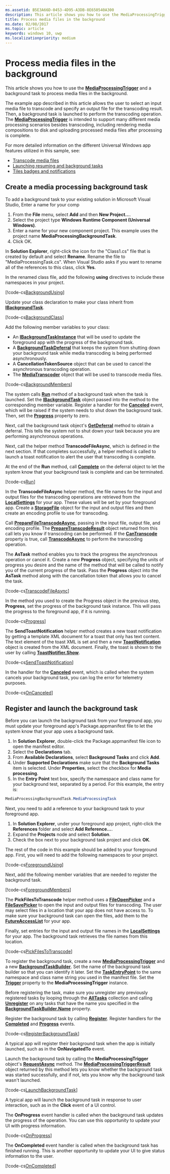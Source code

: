 ```yaml
---
ms.assetid: B5E3A66D-0453-4D95-A3DB-8E650540A300
description: This article shows you how to use the MediaProcessingTrigger and a background task to process media files in the background.
title: Process media files in the background
ms.date: 02/08/2017
ms.topic: article
keywords: windows 10, uwp
ms.localizationpriority: medium
---
```

# Process media files in the background



This article shows you how to use the [**MediaProcessingTrigger**](https://docs.microsoft.com/uwp/api/Windows.ApplicationModel.Background.MediaProcessingTrigger) and a background task to process media files in the background.

The example app described in this article allows the user to select an input media file to transcode and specify an output file for the transcoding result. Then, a background task is launched to perform the transcoding operation. The [**MediaProcessingTrigger**](https://docs.microsoft.com/uwp/api/Windows.ApplicationModel.Background.MediaProcessingTrigger) is intended to support many different media processing scenarios besides transcoding, including rendering media compositions to disk and uploading processed media files after processing is complete.

For more detailed information on the different Universal Windows app features utilized in this sample, see:

-   [Transcode media files](transcode-media-files.md)
-   [Launching resuming and background tasks](https://docs.microsoft.com/windows/uwp/launch-resume/index)
-   [Tiles badges and notifications](https://docs.microsoft.com/windows/uwp/controls-and-patterns/tiles-badges-notifications)

## Create a media processing background task

To add a background task to your existing solution in Microsoft Visual Studio, Enter a name for your comp

1.  From the **File** menu, select **Add** and then **New Project...**.
2.  Select the project type **Windows Runtime Component (Universal Windows)**.
3.  Enter a name for your new component project. This example uses the project name **MediaProcessingBackgroundTask**.
4.  Click OK.

In **Solution Explorer**, right-click the icon for the "Class1.cs" file that is created by default and select **Rename**. Rename the file to "MediaProcessingTask.cs". When Visual Studio asks if you want to rename all of the references to this class, click **Yes**.

In the renamed class file, add the following **using** directives to include these namespaces in your project.
                                  
[!code-cs[BackgroundUsing](./code/MediaProcessingTriggerWin10/cs/MediaProcessingBackgroundTask/MediaProcessingTask.cs#SnippetBackgroundUsing)]

Update your class declaration to make your class inherit from [**IBackgroundTask**](https://docs.microsoft.com/uwp/api/Windows.ApplicationModel.Background.IBackgroundTask).

[!code-cs[BackgroundClass](./code/MediaProcessingTriggerWin10/cs/MediaProcessingBackgroundTask/MediaProcessingTask.cs#SnippetBackgroundClass)]

Add the following member variables to your class:

-   An [**IBackgroundTaskInstance**](https://docs.microsoft.com/uwp/api/Windows.ApplicationModel.Background.IBackgroundTaskInstance) that will be used to update the foreground app with the progress of the background task.
-   A [**BackgroundTaskDeferral**](https://docs.microsoft.com/uwp/api/Windows.ApplicationModel.Background.BackgroundTaskDeferral) that keeps the system from shutting down your background task while media transcoding is being performed asynchronously.
-   A **CancellationTokenSource** object that can be used to cancel the asynchronous transcoding operation.
-   The [**MediaTranscoder**](https://docs.microsoft.com/uwp/api/Windows.Media.Transcoding.MediaTranscoder) object that will be used to transcode media files.

[!code-cs[BackgroundMembers](./code/MediaProcessingTriggerWin10/cs/MediaProcessingBackgroundTask/MediaProcessingTask.cs#SnippetBackgroundMembers)]

The system calls [**Run**](https://docs.microsoft.com/uwp/api/windows.applicationmodel.background.ibackgroundtask.run) method of a background task when the task is launched. Set the [**IBackgroundTask**](https://docs.microsoft.com/uwp/api/Windows.ApplicationModel.Background.IBackgroundTask) object passed into the method to the corresponding member variable. Register a handler for the [**Canceled**](https://docs.microsoft.com/uwp/api/windows.applicationmodel.background.ibackgroundtaskinstance.canceled) event, which will be raised if the system needs to shut down the background task. Then, set the [**Progress**](https://docs.microsoft.com/uwp/api/windows.applicationmodel.background.ibackgroundtaskinstance.progress) property to zero.

Next, call the background task object's [**GetDeferral**](https://docs.microsoft.com/uwp/api/windows.applicationmodel.background.ibackgroundtaskinstance.getdeferral) method to obtain a deferral. This tells the system not to shut down your task because you are performing asynchronous operations.

Next, call the helper method **TranscodeFileAsync**, which is defined in the next section. If that completes successfully, a helper method is called to launch a toast notification to alert the user that transcoding is complete.

At the end of the **Run** method, call [**Complete**](https://docs.microsoft.com/uwp/api/windows.applicationmodel.background.backgroundtaskdeferral.complete) on the deferral object to let the system know that your background task is complete and can be terminated.

[!code-cs[Run](./code/MediaProcessingTriggerWin10/cs/MediaProcessingBackgroundTask/MediaProcessingTask.cs#SnippetRun)]

In the **TranscodeFileAsync** helper method, the file names for the input and output files for the transcoding operations are retrieved from the [**LocalSettings**](https://docs.microsoft.com/uwp/api/windows.storage.applicationdata.localsettings) for your app. These values will be set by your foreground app. Create a [**StorageFile**](https://docs.microsoft.com/uwp/api/Windows.Storage.StorageFile) object for the input and output files and then create an encoding profile to use for transcoding.

Call [**PrepareFileTranscodeAsync**](https://docs.microsoft.com/uwp/api/windows.media.transcoding.mediatranscoder.preparefiletranscodeasync), passing in the input file, output file, and encoding profile. The [**PrepareTranscodeResult**](https://docs.microsoft.com/uwp/api/Windows.Media.Transcoding.PrepareTranscodeResult) object returned from this call lets you know if transcoding can be performed. If the [**CanTranscode**](https://docs.microsoft.com/uwp/api/windows.media.transcoding.preparetranscoderesult.cantranscode) property is true, call [**TranscodeAsync**](https://docs.microsoft.com/uwp/api/windows.media.transcoding.preparetranscoderesult.transcodeasync) to perform the transcoding operation.

The **AsTask** method enables you to track the progress the asynchronous operation or cancel it. Create a new **Progress** object, specifying the units of progress you desire and the name of the method that will be called to notify you of the current progress of the task. Pass the **Progress** object into the **AsTask** method along with the cancellation token that allows you to cancel the task.

[!code-cs[TranscodeFileAsync](./code/MediaProcessingTriggerWin10/cs/MediaProcessingBackgroundTask/MediaProcessingTask.cs#SnippetTranscodeFileAsync)]

In the method you used to create the Progress object in the previous step, **Progress**, set the progress of the background task instance. This will pass the progress to the foreground app, if it is running.

[!code-cs[Progress](./code/MediaProcessingTriggerWin10/cs/MediaProcessingBackgroundTask/MediaProcessingTask.cs#SnippetProgress)]

The **SendToastNotification** helper method creates a new toast notification by getting a template XML document for a toast that only has text content. The text element of the toast XML is set and then a new [**ToastNotification**](https://docs.microsoft.com/uwp/api/Windows.UI.Notifications.ToastNotification) object is created from the XML document. Finally, the toast is shown to the user by calling [**ToastNotifier.Show**](https://docs.microsoft.com/uwp/api/windows.ui.notifications.toastnotifier.show).

[!code-cs[SendToastNotification](./code/MediaProcessingTriggerWin10/cs/MediaProcessingBackgroundTask/MediaProcessingTask.cs#SnippetSendToastNotification)]

In the handler for the [**Canceled**](https://docs.microsoft.com/uwp/api/windows.applicationmodel.background.ibackgroundtaskinstance.canceled) event, which is called when the system cancels your background task, you can log the error for telemetry purposes.

[!code-cs[OnCanceled](./code/MediaProcessingTriggerWin10/cs/MediaProcessingBackgroundTask/MediaProcessingTask.cs#SnippetOnCanceled)]

## Register and launch the background task

Before you can launch the background task from your foreground app, you must update your foreground app's Package.appmanifest file to let the system know that your app uses a background task.

1.  In **Solution Explorer**, double-click the Package.appmanifest file icon to open the manifest editor.
2.  Select the **Declarations** tab.
3.  From **Available Declarations**, select **Background Tasks** and click **Add**.
4.  Under **Supported Declarations** make sure that the **Background Tasks** item is selected. Under **Properties**, select the checkbox for **Media processing**.
5.  In the **Entry Point** text box, specify the namespace and class name for your background test, separated by a period. For this example, the entry is:
   ```csharp
   MediaProcessingBackgroundTask.MediaProcessingTask
   ```
Next, you need to add a reference to your background task to your foreground app.
1.  In **Solution Explorer**, under your foreground app project, right-click the **References** folder and select **Add Reference...**.
2.  Expand the **Projects** node and select **Solution**.
3.  Check the box next to your background task project and click **OK**.

The rest of the code in this example should be added to your foreground app. First, you will need to add the following namespaces to your project.

[!code-cs[ForegroundUsing](./code/MediaProcessingTriggerWin10/cs/MediaProcessingTriggerWin10/MainPage.xaml.cs#SnippetForegroundUsing)]

Next, add the following member variables that are needed to register the background task.

[!code-cs[ForegroundMembers](./code/MediaProcessingTriggerWin10/cs/MediaProcessingTriggerWin10/MainPage.xaml.cs#SnippetForegroundMembers)]

The **PickFilesToTranscode** helper method uses a [**FileOpenPicker**](https://docs.microsoft.com/uwp/api/Windows.Storage.Pickers.FileOpenPicker) and a [**FileSavePicker**](https://docs.microsoft.com/uwp/api/Windows.Storage.Pickers.FileSavePicker) to open the input and output files for transcoding. The user may select files in a location that your app does not have access to. To make sure your background task can open the files, add them to the [**FutureAccessList**](https://docs.microsoft.com/uwp/api/windows.storage.accesscache.storageapplicationpermissions.futureaccesslist) for your app.

Finally, set entries for the input and output file names in the [**LocalSettings**](https://docs.microsoft.com/uwp/api/windows.storage.applicationdata.localsettings) for your app. The background task retrieves the file names from this location.

[!code-cs[PickFilesToTranscode](./code/MediaProcessingTriggerWin10/cs/MediaProcessingTriggerWin10/MainPage.xaml.cs#SnippetPickFilesToTranscode)]

To register the background task, create a new [**MediaProcessingTrigger**](https://docs.microsoft.com/uwp/api/Windows.ApplicationModel.Background.MediaProcessingTrigger) and a new [**BackgroundTaskBuilder**](https://docs.microsoft.com/uwp/api/Windows.ApplicationModel.Background.BackgroundTaskBuilder). Set the name of the background task builder so that you can identify it later. Set the [**TaskEntryPoint**](https://docs.microsoft.com/uwp/api/windows.applicationmodel.background.backgroundtaskbuilder.taskentrypoint) to the same namespace and class name string you used in the manifest file. Set the [**Trigger**](https://docs.microsoft.com/uwp/api/windows.applicationmodel.background.backgroundtaskregistration.trigger) property to the **MediaProcessingTrigger** instance.

Before registering the task, make sure you unregister any previously registered tasks by looping through the [**AllTasks**](https://docs.microsoft.com/uwp/api/windows.applicationmodel.background.backgroundtaskregistration.alltasks) collection and calling [**Unregister**](https://docs.microsoft.com/uwp/api/windows.applicationmodel.background.ibackgroundtaskregistration.unregister) on any tasks that have the name you specified in the [**BackgroundTaskBuilder.Name**](https://docs.microsoft.com/uwp/api/windows.applicationmodel.background.backgroundtaskbuilder.name) property.

Register the background task by calling [**Register**](https://docs.microsoft.com/uwp/api/windows.applicationmodel.background.backgroundtaskbuilder.register). Register handlers for the [**Completed**](https://docs.microsoft.com/uwp/api/windows.applicationmodel.background.backgroundtaskregistration.completed) and [**Progress**](https://docs.microsoft.com/uwp/api/windows.applicationmodel.background.ibackgroundtaskregistration.progress) events.

[!code-cs[RegisterBackgroundTask](./code/MediaProcessingTriggerWin10/cs/MediaProcessingTriggerWin10/MainPage.xaml.cs#SnippetRegisterBackgroundTask)]

A typical app will register their background task when the app is initially launched, such as in the **OnNavigatedTo** event.

Launch the background task by calling the **MediaProcessingTrigger** object's [**RequestAsync**](https://docs.microsoft.com/uwp/api/windows.applicationmodel.background.mediaprocessingtrigger.requestasync) method. The [**MediaProcessingTriggerResult**](https://docs.microsoft.com/uwp/api/Windows.ApplicationModel.Background.MediaProcessingTriggerResult) object returned by this method lets you know whether the background task was started successfully, and if not, lets you know why the background task wasn't launched. 

[!code-cs[LaunchBackgroundTask](./code/MediaProcessingTriggerWin10/cs/MediaProcessingTriggerWin10/MainPage.xaml.cs#SnippetLaunchBackgroundTask)]

A typical app will launch the background task in response to user interaction, such as in the **Click** event of a UI control.

The **OnProgress** event handler is called when the background task updates the progress of the operation. You can use this opportunity to update your UI with progress information.

[!code-cs[OnProgress](./code/MediaProcessingTriggerWin10/cs/MediaProcessingTriggerWin10/MainPage.xaml.cs#SnippetOnProgress)]

The **OnCompleted** event handler is called when the background task has finished running. This is another opportunity to update your UI to give status information to the user.

[!code-cs[OnCompleted](./code/MediaProcessingTriggerWin10/cs/MediaProcessingTriggerWin10/MainPage.xaml.cs#SnippetOnCompleted)]


 

 




